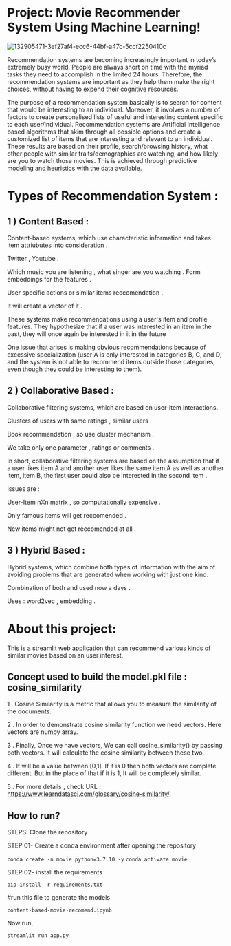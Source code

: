 # Project: Movie Recommender System Using Machine Learning!
![132905471-3ef27af4-ecc6-44bf-a47c-5ccf2250410c](https://github.com/user-attachments/assets/d4e08dad-f310-411e-980f-71cdb5df5b38)


Recommendation systems are becoming increasingly important in today’s extremely busy world. People are always short on time with the myriad tasks they need to accomplish in the limited 24 hours. Therefore, the recommendation systems are important as they help them make the right choices, without having to expend their cognitive resources.

The purpose of a recommendation system basically is to search for content that would be interesting to an individual. Moreover, it involves a number of factors to create personalised lists of useful and interesting content specific to each user/individual. Recommendation systems are Artificial Intelligence based algorithms that skim through all possible options and create a customized list of items that are interesting and relevant to an individual. These results are based on their profile, search/browsing history, what other people with similar traits/demographics are watching, and how likely are you to watch those movies. This is achieved through predictive modeling and heuristics with the data available.

# Types of Recommendation System :
## 1 ) Content Based :
Content-based systems, which use characteristic information and takes item attriubutes into consideration .

Twitter , Youtube .

Which music you are listening , what singer are you watching . Form embeddings for the features .

User specific actions or similar items reccomendation .

It will create a vector of it .

These systems make recommendations using a user's item and profile features. They hypothesize that if a user was interested in an item in the past, they will once again be interested in it in the future

One issue that arises is making obvious recommendations because of excessive specialization (user A is only interested in categories B, C, and D, and the system is not able to recommend items outside those categories, even though they could be interesting to them).

## 2 ) Collaborative Based :
Collaborative filtering systems, which are based on user-item interactions.

Clusters of users with same ratings , similar users .

Book recommendation , so use cluster mechanism .

We take only one parameter , ratings or comments .

In short, collaborative filtering systems are based on the assumption that if a user likes item A and another user likes the same item A as well as another item, item B, the first user could also be interested in the second item .

Issues are :

User-Item nXn matrix , so computationally expensive .

Only famous items will get reccomended .

New items might not get reccomended at all .

## 3 ) Hybrid Based :
Hybrid systems, which combine both types of information with the aim of avoiding problems that are generated when working with just one kind.

Combination of both and used now a days .

Uses : word2vec , embedding .

# About this project:
This is a streamlit web application that can recommend various kinds of similar movies based on an user interest.

## Concept used to build the model.pkl file : cosine_similarity
1 . Cosine Similarity is a metric that allows you to measure the similarity of the documents.

2 . In order to demonstrate cosine similarity function we need vectors. Here vectors are numpy array.

3 . Finally, Once we have vectors, We can call cosine_similarity() by passing both vectors. It will calculate the cosine similarity between these two.

4 . It will be a value between [0,1]. If it is 0 then both vectors are complete different. But in the place of that if it is 1, It will be completely similar.

5 . For more details , check URL : https://www.learndatasci.com/glossary/cosine-similarity/

## How to run?
STEPS:
Clone the repository

STEP 01- Create a conda environment after opening the repository


```conda create -n movie python=3.7.10 -y```
```conda activate movie```

STEP 02- install the requirements

```pip install -r requirements.txt```

#run this file to generate the models

```content-based-movie-recomend.ipynb```

Now run,

```streamlit run app.py```






